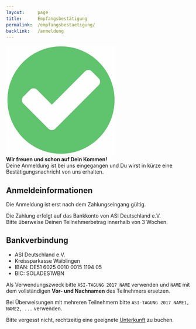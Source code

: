 ```yaml
---
layout:     page
title:      Empfangsbestätigung
permalink:  /empfangsbestaetigung/
backlink:   /anmeldung
---
```


<div class="o-flag u-mb">
    <div class="o-flag__img"><img style="opacity: .8" src="/assets/img/check.svg" alt=""></div>
    <div class="o-flag__body u-text-large">
        <strong>Wir freuen und schon auf Dein Kommen!</strong>
        <br>Deine Anmeldung ist bei uns eingegangen und Du wirst in kürze eine Bestätigungsnachricht von uns erhalten.
    </div>
</div>

## Anmelde&shy;informationen

<div class="c-alert c-alert--secondary">
    Die Anmeldung ist erst nach dem Zahlungseingang gültig.
</div>

Die Zahlung erfolgt auf das Bankkonto von ASI Deutschland e.V.
<br>Bitte überweise Deinen Teilnehmerbetrag innerhalb von 3 Wochen.

## Bankverbindung

<ul class="o-list-bare">
    <li>ASI Deutschland e.V.</li>
    <li>Kreissparkasse Waiblingen</li>
    <li>IBAN: DE51 6025 0010 0015 1194 05</li>
    <li>BIC: SOLADES1WBN</li>
</ul>

Als Verwendungszweck bitte ```ASI-TAGUNG 2017 NAME``` verwenden und ```NAME``` mit dem vollständigen **Vor- und Nachnamen** des Teilnehmers ersetzen.

Bei Überweisungen mit mehreren Teilnehmern bitte ```ASI-TAGUNG 2017 NAME1, NAME2, ...``` verwenden.

<div class="c-alert c-alert--secondary">
    Bitte vergesst nicht, rechtzeitig eine geeignete <a href="/unterkunft/">Unterkunft</a> zu buchen.
</div>
